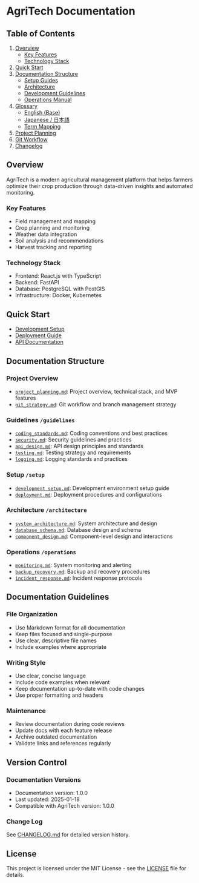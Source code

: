 # AgriTech Documentation

## Table of Contents
1. [Overview](#overview)
   - [Key Features](#key-features)
   - [Technology Stack](#technology-stack)
2. [Quick Start](#quick-start)
3. [Documentation Structure](#documentation-structure)
   - [Setup Guides](setup/)
   - [Architecture](architecture/)
   - [Development Guidelines](guidelines/)
   - [Operations Manual](operations/)
4. [Glossary](glossary/)
   - [English (Base)](glossary/en.md)
   - [Japanese / 日本語](glossary/ja.md)
   - [Term Mapping](glossary/mapping.md)
5. [Project Planning](project_planning.md)
6. [Git Workflow](git_strategy.md)
7. [Changelog](CHANGELOG.md)

## Overview

AgriTech is a modern agricultural management platform that helps farmers optimize their crop production through data-driven insights and automated monitoring.

### Key Features
- Field management and mapping
- Crop planning and monitoring
- Weather data integration
- Soil analysis and recommendations
- Harvest tracking and reporting

### Technology Stack
- Frontend: React.js with TypeScript
- Backend: FastAPI
- Database: PostgreSQL with PostGIS
- Infrastructure: Docker, Kubernetes

## Quick Start
- [Development Setup](setup/development_setup.md)
- [Deployment Guide](setup/deployment.md)
- [API Documentation](guidelines/api_design.md)

## Documentation Structure

### Project Overview
- [`project_planning.md`](project_planning.md): Project overview, technical stack, and MVP features
- [`git_strategy.md`](git_strategy.md): Git workflow and branch management strategy

### Guidelines `/guidelines`
- [`coding_standards.md`](guidelines/coding_standards.md): Coding conventions and best practices
- [`security.md`](guidelines/security.md): Security guidelines and practices
- [`api_design.md`](guidelines/api_design.md): API design principles and standards
- [`testing.md`](guidelines/testing.md): Testing strategy and requirements
- [`logging.md`](guidelines/logging.md): Logging standards and practices

### Setup `/setup`
- [`development_setup.md`](setup/development_setup.md): Development environment setup guide
- [`deployment.md`](setup/deployment.md): Deployment procedures and configurations

### Architecture `/architecture`
- [`system_architecture.md`](architecture/system_architecture.md): System architecture and design
- [`database_schema.md`](architecture/database_schema.md): Database design and schema
- [`component_design.md`](architecture/component_design.md): Component-level design and interactions

### Operations `/operations`
- [`monitoring.md`](operations/monitoring.md): System monitoring and alerting
- [`backup_recovery.md`](operations/backup_recovery.md): Backup and recovery procedures
- [`incident_response.md`](operations/incident_response.md): Incident response protocols

## Documentation Guidelines

### File Organization
- Use Markdown format for all documentation
- Keep files focused and single-purpose
- Use clear, descriptive file names
- Include examples where appropriate

### Writing Style
- Use clear, concise language
- Include code examples when relevant
- Keep documentation up-to-date with code changes
- Use proper formatting and headers

### Maintenance
- Review documentation during code reviews
- Update docs with each feature release
- Archive outdated documentation
- Validate links and references regularly

## Version Control

### Documentation Versions
- Documentation version: 1.0.0
- Last updated: 2025-01-18
- Compatible with AgriTech version: 1.0.0

### Change Log
See [CHANGELOG.md](CHANGELOG.md) for detailed version history.

## License
This project is licensed under the MIT License - see the [LICENSE](LICENSE) file for details.
